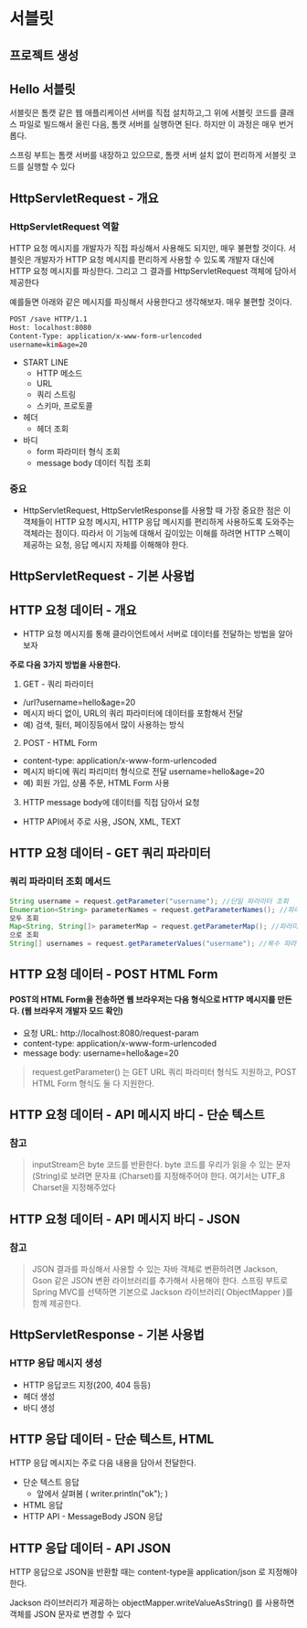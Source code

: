 # 서블릿

## 프로젝트 생성

## Hello 서블릿

서블릿은 톰캣 같은 웹 애플리케이션 서버를 직접 설치하고,그 위에 서블릿 코드를 클래스 파일로 빌드해서
올린 다음, 톰캣 서버를 실행하면 된다. 하지만 이 과정은 매우 번거롭다.

스프링 부트는 톰캣 서버를 내장하고 있으므로, 톰캣 서버 설치 없이 편리하게 서블릿 코드를 실행할 수
있다

## HttpServletRequest - 개요

### HttpServletRequest 역할

HTTP 요청 메시지를 개발자가 직접 파싱해서 사용해도 되지만, 매우 불편할 것이다. 서블릿은 개발자가
HTTP 요청 메시지를 편리하게 사용할 수 있도록 개발자 대신에 HTTP 요청 메시지를 파싱한다. 그리고 그
결과를 HttpServletRequest 객체에 담아서 제공한다

예를들면 아래와 같은 메시지를 파싱해서 사용한다고 생각해보자. 매우 불편할 것이다.
```html
POST /save HTTP/1.1
Host: localhost:8080
Content-Type: application/x-www-form-urlencoded
username=kim&age=20
```

+ START LINE
  - HTTP 메소드
  - URL
  - 쿼리 스트링
  - 스키마, 프로토콜
+ 헤더
  - 헤더 조회
+ 바디
  - form 파라미터 형식 조회
  - message body 데이터 직접 조회

### 중요

+ HttpServletRequest, HttpServletResponse를 사용할 때 가장 중요한 점은 이 객체들이 HTTP 요청 메시지, HTTP 응답 메시지를 편리하게 사용하도록 도와주는 객체라는 점이다. 따라서 이 기능에 대해서 깊이있는 이해를 하려면 HTTP 스펙이 제공하는 요청, 응답 메시지 자체를 이해해야 한다.

## HttpServletRequest - 기본 사용법

## HTTP 요청 데이터 - 개요

+ HTTP 요청 메시지를 통해 클라이언트에서 서버로 데이터를 전달하는 방법을 알아보자

**주로 다음 3가지 방법을 사용한다.**

1. GET - 쿼리 파라미터
  - /url?username=hello&age=20
  - 메시지 바디 없이, URL의 쿼리 파라미터에 데이터를 포함해서 전달
  - 예) 검색, 필터, 페이징등에서 많이 사용하는 방식
2. POST - HTML Form
  - content-type: application/x-www-form-urlencoded
  - 메시지 바디에 쿼리 파리미터 형식으로 전달 username=hello&age=20
  - 예) 회원 가입, 상품 주문, HTML Form 사용
3. HTTP message body에 데이터를 직접 담아서 요청
  - HTTP API에서 주로 사용, JSON, XML, TEXT

## HTTP 요청 데이터 - GET 쿼리 파라미터

### 쿼리 파라미터 조회 메서드
```java
String username = request.getParameter("username"); //단일 파라미터 조회
Enumeration<String> parameterNames = request.getParameterNames(); //파라미터 이름들
모두 조회
Map<String, String[]> parameterMap = request.getParameterMap(); //파라미터를 Map
으로 조회
String[] usernames = request.getParameterValues("username"); //복수 파라미터 조회
```

## HTTP 요청 데이터 - POST HTML Form

#### POST의 HTML Form을 전송하면 웹 브라우저는 다음 형식으로 HTTP 메시지를 만든다. (웹 브라우저 개발자 모드 확인)
+ 요청 URL: http://localhost:8080/request-param
+ content-type: application/x-www-form-urlencoded
+ message body: username=hello&age=20

> request.getParameter() 는 GET URL 쿼리 파라미터 형식도 지원하고, POST HTML Form 형식도 둘 다 지원한다.

## HTTP 요청 데이터 - API 메시지 바디 - 단순 텍스트

### 참고
> inputStream은 byte 코드를 반환한다. byte 코드를 우리가 읽을 수 있는 문자(String)로 보려면 문자표 (Charset)를 지정해주어야 한다. 여기서는 UTF_8 Charset을 지정해주었다

## HTTP 요청 데이터 - API 메시지 바디 - JSON

### 참고
> JSON 결과를 파싱해서 사용할 수 있는 자바 객체로 변환하려면 Jackson, Gson 같은 JSON 변환 라이브러리를 추가해서 사용해야 한다. 스프링 부트로 Spring MVC를 선택하면 기본으로 Jackson 라이브러리( ObjectMapper )를 함께 제공한다.

## HttpServletResponse - 기본 사용법

### HTTP 응답 메시지 생성
+ HTTP 응답코드 지정(200, 404 등등)
+ 헤더 생성
+ 바디 생성

## HTTP 응답 데이터 - 단순 텍스트, HTML

HTTP 응답 메시지는 주로 다음 내용을 담아서 전달한다.

+ 단순 텍스트 응답
  - 앞에서 살펴봄 ( writer.println("ok"); )
+ HTML 응답
+ HTTP API - MessageBody JSON 응답

## HTTP 응답 데이터 - API JSON

HTTP 응답으로 JSON을 반환할 때는 content-type을 application/json 로 지정해야 한다.

Jackson 라이브러리가 제공하는 objectMapper.writeValueAsString() 를 사용하면 객체를 JSON 문자로 변경할 수 있다
